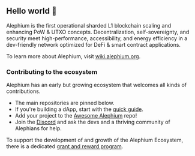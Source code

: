 ## Hello world 👋

Alephium is the first operational sharded L1 blockchain scaling and enhancing PoW & UTXO concepts. Decentralization, self-sovereignty, and security meet high-performance, accessibility, and energy efficiency in a dev-friendly network optimized for DeFi & smart contract applications.

To learn more about Alephium, visit [wiki.alephium.org](https://docs.alephium.org/).

### Contributing to the ecosystem

Alephium has an early but growing ecosystem that welcomes all kinds of contributions.

- The main repositories are pinned below.
- If you're building a dApp, start with the [quick guide](https://docs.alephium.org/dapps/Getting-Started).
- Add your project to the [Awesome Alephium](https://github.com/alephium/awesome-alephium) repo!
- Join the [Discord](https://discord.gg/JErgRBfRSB) and ask the devs and a thriving community of Alephians for help.

To support the development of and growth of the Alephium Ecosystem, there is a dedicated [grant and reward program](https://github.com/alephium/community/blob/master/Grant%26RewardProgram.md).
